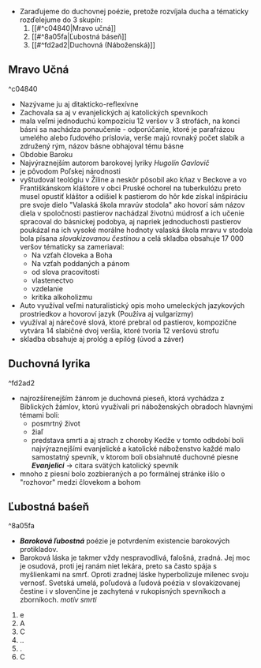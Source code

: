 - Zaraďujeme do duchovnej poézie, pretože rozvíjala ducha a tématicky rozďelejume do 3 skupín:
	1. [[#^c04840|Mravo učná]]
	2. [[#^8a05fa|Ľubostná báseň]]
	3. [[#^fd2ad2|Duchovná (Náboženská)]]
## Mravo Učná

^c04840

- Nazývame ju aj ditakticko-reflexívne 
- Zachovala sa aj v evanjelických aj katolických spevníkoch
- mala veľmi jednoduchú kompozíciu 12 veršov v 3 strofách, na konci básni sa nachádza ponaučenie - odporúčanie, ktoré je parafrázou umelého alebo ľudového príslovia, verše majú rovnaký počet slabík a združený rým, názov básne obhajoval tému básne
- Obdobie Baroku 
- Najvýraznejším autorom barokovej lyriky *Hugolín Gavlovič* 
- je pôvodom Poľskej národnosti
- vyštudoval teológiu v Žiline a neskôr pôsobil ako kňaz v Beckove a vo Františkánskom kláštore v obci Pruské ochorel na tuberkulózu preto musel opustiť kláštor a odišiel k pastierom do hôr kde získal inšpiráciu pre svoje dielo "Valaská škola mravúv stodola" ako hovorí sám názov diela v spoločnosti pastierov nachádzal životnú múdrosť a ich učenie spracoval do básnickej podobya, aj napriek jednoduchosti pastierov poukázal na ich vysoké morálne hodnoty valaská škola mravu v stodola bola písana *slovakizovanou čestinou* a celá skladba obsahuje 17 000 veršov tématicky sa zameriaval: 
	- Na vzťah človeka a Boha
	- Na vzťah poddaných a pánom 
	- od slova pracovitosti 
	- vlastenectvo 
	- vzdelanie 
	- kritika alkoholizmu 
- Auto využíval veľmi naturalistický opis moho umeleckých jazykových prostriedkov a hovoroví jazyk (Používa aj vulgarizmy)
- využíval aj nárečové slová, ktoré prebral od pastierov, kompozične vytvára 14 slabičné dvoj veršia, ktoré tvoria 12 veršovú strofu
- skladba obsahuje aj prológ a epilóg (úvod a záver) 
## Duchovná lyrika 

^fd2ad2

- najrozšírenejším žánrom je duchovná pieseň, ktorá vychádza z Biblických žámlov, ktorú využívali pri náboženských obradoch hlavnými témami boli:
	- posmrtný život
	- žiaľ
	- predstava smrti a aj strach z choroby 
Kedže v tomto odbdobí boli najvýraznejšími evanjelické a katolické náboženstvo každé malo samostatný spevník, v ktorom boli obsiahnuté duchovné piesne 
***Evanjelici*** -> citara svätých 
katolický spevník
- mnoho z piesní bolo zozbieraných a po formálnej stránke išlo o "rozhovor" medzi človekom a bohom 

## Ľubostná baśeň

^8a05fa

- ***Baroková ľubostná*** poézie je potvrdením existencie barokových protikladov.
- Baroková láska je takmer vždy nespravodlivá, falošná, zradná. Jej moc je osudová, proti jej ranám niet lekára, preto sa často spája s myšlienkami na smrť. Oproti zradnej láske hyperbolizuje milenec svoju vernosť. Svetská umelá, poľudová a ľudová poézia v slovakizovanej čestine i v slovenčine je zachytená v rukopisných spevníkoch a zborníkoch. *motív smrti*
1. e
2. A
3. C
4. ..
5. .
6. C